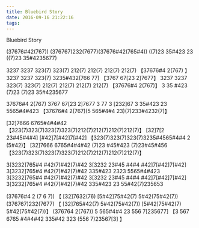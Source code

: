 ```yaml
---
title: Bluebird Story
date: 2016-09-16 21:22:16
tags:
---
```

Bluebird Story

(37676#42(767)) (376767)232(7677)(37676#42(765#4)) 
((7)23 35#423 23 ((7)23 35#4235677)

3237 3237 323(7) 323(7) 212(7) 212(7) 212(7) 212(7)
【37676#4 2(767) 】
3237 3237 323(7) 3235#432(766 77)
【3767 67[23 2]7677】
3237 3237 323(7) 323(7) 212(7) 212(7) 212(7) 212(7)
【37676#4 2(767)】
3 35 #423 (7)23 (7)23 35#4235677

37676#4 2(767) 3767 67[23 2]7677
3 77 3 [232]67 3 35#423 23 5565#4#423
【37676#4 2(767)(5 565#4#4 23)(7)233#4232(7)】

[32]7666 6765#4#4#42 
【323(7)323(7)323(7)323(7)212(7)212(7)212(7)212(7)】
[32]7[2 23#45#4#4] [#42]7[#42]7[#42] 
【323(7)323(7)323(7)3235#4565#4#4 2 (5#42)】
[32]7666 6765#4#4#42 (7)23 #45#423 (7)23#45#456
【323(7)323(7)323(7)323(7)212(7)212(7)212(7)212(7)】

3[3232]765#4 #42(7)#42(7)#42 3[3232 23#45 #4#4 #42]7[#42]7[#42]
3[3232]765#4 #42(7)#42(7)#42 335#423 2323 5565#4#423
3[3232]765#4 #42(7)#42(7)#42 3[3232 23#45 #4#4 #42]7[#42]7[#42]
3[3232]765#4 #42(7)#42(7)#42 335#423 23 55#42(7)235653

(37676#4 2 (7 6 7)) 
【 [32]7632(76) [5#42]75#42(7) 5#42(75#42(7)) 
(376767)232(7677)
【 [32]765#42(7) 5#42(75#42(7)) [5#42]75#42(7) 5#42(75#42(7))】
(376764 2(767)) 5 565#4#4 23 556 7[235677]
【3 567 6765 #4#4#42 335#42 323 (556 7)23567[3] 】